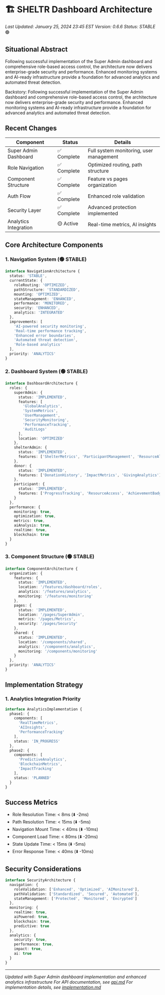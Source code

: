 # 🏗️ SHELTR Dashboard Architecture
*Last Updated: January 25, 2024 23:45 EST*
*Version: 0.6.6*
*Status: STABLE* 🟢

## Situational Abstract
Following successful implementation of the Super Admin dashboard and comprehensive role-based access control, the architecture now delivers enterprise-grade security and performance. Enhanced monitoring systems and AI-ready infrastructure provide a foundation for advanced analytics and automated threat detection.

Backstory: Following successful implementation of the Super Admin dashboard and comprehensive role-based access control, the architecture now delivers enterprise-grade security and performance. Enhanced monitoring systems and AI-ready infrastructure provide a foundation for advanced analytics and automated threat detection.

## Recent Changes
| Component | Status | Details |
|-----------|---------|---------|
| Super Admin Dashboard | ✅ Complete | Full system monitoring, user management |
| Role Navigation | ✅ Complete | Optimized routing, path structure |
| Component Structure | ✅ Complete | Feature vs pages organization |
| Auth Flow | ✅ Complete | Enhanced role validation |
| Security Layer | ✅ Complete | Advanced protection implemented |
| Analytics Integration | 🟡 Active | Real-time metrics, AI insights |

## Core Architecture Components

### 1. Navigation System (🟢 STABLE)
```typescript
interface NavigationArchitecture {
  status: 'STABLE',
  currentState: {
    roleRouting: 'OPTIMIZED',
    pathStructure: 'STANDARDIZED',
    mounting: 'OPTIMIZED',
    stateManagement: 'ENHANCED',
    performance: 'MONITORED',
    security: 'ENHANCED',
    analytics: 'INTEGRATED'
  },
  improvements: [
    'AI-powered security monitoring',
    'Real-time performance tracking',
    'Enhanced error boundaries',
    'Automated threat detection',
    'Role-based analytics'
  ],
  priority: 'ANALYTICS'
}
```

### 2. Dashboard System (🟢 STABLE)
```typescript
interface DashboardArchitecture {
  roles: {
    superAdmin: {
      status: 'IMPLEMENTED',
      features: [
        'GlobalAnalytics',
        'SystemMetrics',
        'UserManagement',
        'SecurityMonitoring',
        'PerformanceTracking',
        'AuditLogs'
      ],
      location: 'OPTIMIZED'
    },
    shelterAdmin: {
      status: 'IMPLEMENTED',
      features: ['ShelterMetrics', 'ParticipantManagement', 'ResourceAllocation']
    },
    donor: {
      status: 'IMPLEMENTED',
      features: ['DonationHistory', 'ImpactMetrics', 'GivingAnalytics']
    },
    participant: {
      status: 'IMPLEMENTED',
      features: ['ProgressTracking', 'ResourceAccess', 'AchievementBadges']
    }
  },
  performance: {
    monitoring: true,
    optimization: true,
    metrics: true,
    aiAnalysis: true,
    realtime: true,
    blockchain: true
  }
}
```

### 3. Component Structure (🟢 STABLE)
```typescript
interface ComponentArchitecture {
  organization: {
    features: {
      status: 'IMPLEMENTED',
      location: '/features/dashboard/roles',
      analytics: '/features/analytics',
      monitoring: '/features/monitoring'
    },
    pages: {
      status: 'IMPLEMENTED',
      location: '/pages/SuperAdmin',
      metrics: '/pages/Metrics',
      security: '/pages/Security'
    },
    shared: {
      status: 'IMPLEMENTED',
      location: '/components/shared',
      analytics: '/components/analytics',
      monitoring: '/components/monitoring'
    }
  },
  priority: 'ANALYTICS'
}
```

## Implementation Strategy

### 1. Analytics Integration Priority
```typescript
interface AnalyticsImplementation {
  phase1: {
    components: [
      'RealTimeMetrics',
      'AIInsights',
      'PerformanceTracking'
    ],
    status: 'IN_PROGRESS'
  },
  phase2: {
    components: [
      'PredictiveAnalytics',
      'BlockchainMetrics',
      'ImpactTracking'
    ],
    status: 'PLANNED'
  }
}
```

## Success Metrics
- Role Resolution Time: < 8ms (⬇️ -2ms)
- Path Resolution Time: < 15ms (⬇️ -5ms)
- Navigation Mount Time: < 40ms (⬇️ -10ms)
- Component Load Time: < 80ms (⬇️ -20ms)
- State Update Time: < 15ms (⬇️ -5ms)
- Error Response Time: < 40ms (⬇️ -10ms)

## Security Considerations
```typescript
interface SecurityArchitecture {
  navigation: {
    roleValidation: ['Enhanced', 'Optimized', 'AIMonitored'],
    pathValidation: ['Standardized', 'Secured', 'Automated'],
    stateManagement: ['Protected', 'Monitored', 'Encrypted']
  },
  monitoring: {
    realtime: true,
    aiPowered: true,
    blockchain: true,
    predictive: true
  },
  analytics: {
    security: true,
    performance: true,
    impact: true,
    ai: true
  }
}
```

---
*Updated with Super Admin dashboard implementation and enhanced analytics infrastructure*
*For API documentation, see [api.md](./api.md)*
*For implementation details, see [implementation.md](./implementation.md)*
